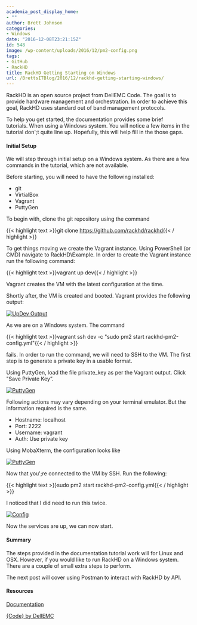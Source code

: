 ```yaml
---
academia_post_display_home:
- ""
author: Brett Johnson
categories:
- Windows
date: "2016-12-08T23:21:15Z"
id: 548
image: /wp-content/uploads/2016/12/pm2-config.png
tags:
- GitHub
- RackHD
title: RackHD Getting Starting on Windows
url: /BrettsITBlog/2016/12/rackhd-getting-starting-windows/
---
```


RackHD is an open source project from DellEMC Code. The goal is to provide hardware management and orchestration. In order to achieve this goal, RackHD uses standard out of band management protocols.

To help you get started, the documentation provides some brief tutorials. When using a Windows system. You will notice a few items in the tutorial don';t quite line up. Hopefully, this will help fill in the those gaps.

#### Initial Setup

We will step through initial setup on a Windows system. As there are a few commands in the tutorial, which are not available.

Before starting, you will need to have the following installed:

  * git
  * VirtialBox
  * Vagrant
  * PuttyGen

To begin with, clone the git repository using the command

{{< highlight text >}}git clone https://github.com/rackhd/rackhd{{< / highlight >}}

To get things moving we create the Vagrant instance. Using PowerShell (or CMD) navigate to RackHD\Example. In order to create the Vagrant instance run the following command:

{{< highlight text >}}vagrant up dev{{< / highlight >}}

Vagrant creates the VM with the latest configuration at the time.

Shortly after, the VM is created and booted. Vagrant provides the following output:

[![UpDev Output](/assets/images/2016/12/UpDevOutput.png)]({{site.url}}/assets/images/2016/12/UpDevOutput.png)

As we are on a Windows system. The command

{{< highlight text >}}vagrant ssh dev -c "sudo pm2 start rackhd-pm2-config.yml"{{< / highlight >}}

fails. In order to run the command, we will need to SSH to the VM. The first step is to generate a private key in a usable format.

Using PuttyGen, load the file private_key as per the Vagrant output. Click "Save Private Key&#8221;.

[![PuttyGen](/assets/images/2016/12/PuttyGen.png)]({{site.url}}/assets/images/2016/12/PuttyGen.png)

Following actions may vary depending on your terminal emulator. But the information required is the same.

  * Hostname: localhost
  * Port: 2222
  * Username: vagrant
  * Auth: Use private key

Using MobaXterm, the configuration looks like

[![PuttyGen](/assets/images/2016/12/SSH-Connection-e1481198475921.png)]({{site.url}}/assets/images/2016/12/SSH-Connection-e1481198475921.png)

Now that you';re connected to the VM by SSH. Run the following:

{{< highlight text >}}sudo pm2 start rackhd-pm2-config.yml{{< / highlight >}}

I noticed that I did need to run this twice.

[![Config](/assets/images/2016/12/pm2-config.png)]({{site.url}}/assets/images/2016/12/pm2-config.png)

Now the services are up, we can now start.

#### Summary

The steps provided in the documentation tutorial work will for Linux and OSX. However, if you would like to run RackHD on a Windows system. There are a couple of small extra steps to perform.

The next post will cover using Postman to interact with RackHD by API.

#### Resources

[Documentation](http://rackhd.readthedocs.io)

[{Code} by DellEMC](https://codedellemc.com/)